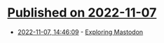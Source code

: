 # [Published on 2022-11-07](index.md)

* [2022-11-07, 14:46:09](https://news.ycombinator.com/item?id=33506401) - [Exploring Mastodon](https://martinfowler.com/articles/exploring-mastodon.html)
